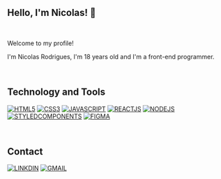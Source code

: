 ## Hello, I'm Nicolas! 👋
<br/>

Welcome to my profile!

I'm Nicolas Rodrigues, I'm 18 years old and I'm a front-end programmer.

<br/>


## Technology and Tools
[![HTML5](https://skillicons.dev/icons?i=html)](https://developer.mozilla.org/pt-BR/docs/Web/HTML)
[![CSS3](https://skillicons.dev/icons?i=css)](https://developer.mozilla.org/pt-BR/docs/Web/CSS)
[![JAVASCRIPT](https://skillicons.dev/icons?i=js)](https://developer.mozilla.org/pt-BR/docs/Web/JAVASCRIPT)
[![REACTJS](https://skillicons.dev/icons?i=react)](https://pt-br.react.dev/blog/2023/03/16/introducing-react-dev)
[![NODEJS](https://skillicons.dev/icons?i=nodejs)](https://nodejs.org/en)
[![STYLEDCOMPONENTS](https://skillicons.dev/icons?i=styledcomponents)](https://styled-components.com/)
[![FIGMA](https://skillicons.dev/icons?i=figma)](https://www.figma.com/)

<br/>


## Contact
[![LINKDIN](https://img.shields.io/badge/LinkedIn-0077B5?style=for-the-badge&logo=linkedin&logoColor=white)](in/nicolas-rodrigues-developer)
[![GMAIL](https://img.shields.io/badge/Gmail-D14836?style=for-the-badge&logo=gmail&logoColor=white)](nrodriguesalves05@gmail.com)
